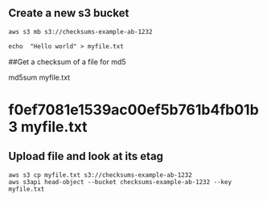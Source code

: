 ## Create a new s3 bucket

```md
aws s3 mb s3://checksums-example-ab-1232

```

```md
echo  "Hello world" > myfile.txt
```

##Get a checksum of a file for md5

md5sum myfile.txt

# f0ef7081e1539ac00ef5b761b4fb01b3  myfile.txt

## Upload file and look at its etag

```
aws s3 cp myfile.txt s3://checksums-example-ab-1232
aws s3api head-object --bucket checksums-example-ab-1232 --key myfile.txt
```
